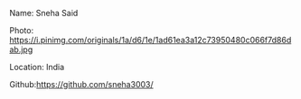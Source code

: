Name: Sneha Said

Photo: https://i.pinimg.com/originals/1a/d6/1e/1ad61ea3a12c73950480c066f7d86dab.jpg

Location: India

Github:https://github.com/sneha3003/ 
